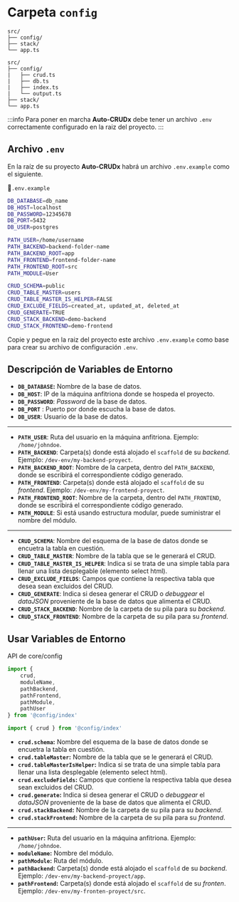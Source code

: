 # Carpeta `config`

```txt{2}
src/
├── config/
├── stack/
└── app.ts
```

```txt{3,4,5,6}
src/
├── config/
|   ├── crud.ts
|   ├── db.ts
|   ├── index.ts
|   └── output.ts
├── stack/
└── app.ts
```

:::info
Para poner en marcha **Auto-CRUDx** debe tener un archivo `.env` correctamente configurado en la raiz del proyecto.
:::

## Archivo `.env`

En la raíz de su proyecto **Auto-CRUDx** habrá un archivo `.env.example` como el siguiente.

📃`.env.example`
```sh
DB_DATABASE=db_name
DB_HOST=localhost
DB_PASSWORD=12345678
DB_PORT=5432
DB_USER=postgres

PATH_USER=/home/username
PATH_BACKEND=backend-folder-name
PATH_BACKEND_ROOT=app
PATH_FRONTEND=frontend-folder-name
PATH_FRONTEND_ROOT=src
PATH_MODULE=User

CRUD_SCHEMA=public
CRUD_TABLE_MASTER=users
CRUD_TABLE_MASTER_IS_HELPER=FALSE
CRUD_EXCLUDE_FIELDS=created_at, updated_at, deleted_at
CRUD_GENERATE=TRUE
CRUD_STACK_BACKEND=demo-backend
CRUD_STACK_FRONTEND=demo-frontend
```

Copie y pegue en la raiz del proyecto este archivo `.env.example` como base para crear su archivo de configuración `.env`.

## Descripción de Variables de Entorno

- **`DB_DATABASE`:** Nombre de la base de datos.
- **`DB_HOST`**: IP de la máquina anfitriona donde se hospeda el proyecto.
- **`DB_PASSWORD`**: _Password_ de la base de datos.
- **`DB_PORT`** : Puerto por donde escucha la base de datos.
- **`DB_USER`**: Usuario de la base de datos.

---

- **`PATH_USER`**: Ruta del usuario en la máquina anfitriona. Ejemplo: `/home/johndoe`.
- **`PATH_BACKEND`**: Carpeta(s) donde está alojado el `scaffold` de su _backend_. Ejemplo: `/dev-env/my-backend-proyect`.
- **`PATH_BACKEND_ROOT`**: Nombre de la carpeta, dentro del `PATH_BACKEND`, donde se escribirá el correspondiente código generado.
- **`PATH_FRONTEND`**: Carpeta(s) donde está alojado el `scaffold` de su _frontend_. Ejemplo: `/dev-env/my-frontend-proyect`.
- **`PATH_FRONTEND_ROOT`**: Nombre de la carpeta, dentro del `PATH_FRONTEND`, donde se escribirá el correspondiente código generado.
- **`PATH_MODULE`**: Si está usando estructura modular, puede suministrar el nombre del módulo.

---

- **`CRUD_SCHEMA`**: Nombre del esquema de la base de datos donde se encuetra la tabla en cuestión.
- **`CRUD_TABLE_MASTER`**: Nombre de la tabla que se le generará el CRUD.
- **`CRUD_TABLE_MASTER_IS_HELPER`**: Indica si se trata de una simple tabla para llenar una lista desplegable (elemento select html). 
- **`CRUD_EXCLUDE_FIELDS`**: Campos que contiene la respectiva tabla que desea sean excluidos del CRUD.
- **`CRUD_GENERATE`**: Indica si desea generar el CRUD o _debuggear_ el _dataJSON_ proveniente de la base de datos que alimenta el CRUD.
- **`CRUD_STACK_BACKEND`**: Nombre de la carpeta de su pila para su _backend_.
- **`CRUD_STACK_FRONTEND`**: Nombre de la carpeta de su pila para su _frontend_.

## Usar Variables de Entorno

API de core/config

```ts
import {
    crud,    
    moduleName,
    pathBackend,
    pathFrontend, 
    pathModule, 
    pathUser
} from '@config/index'
```


```ts
import { crud } from '@config/index'
```

- **`crud.schema`:** Nombre del esquema de la base de datos donde se encuetra la tabla en cuestión.
- **`crud.tableMaster`:** Nombre de la tabla que se le generará el CRUD.
- **`crud.tableMasterIsHelper`:** Indica si se trata de una simple tabla para llenar una lista desplegable (elemento select html).
- **`crud.excludeFields`:** Campos que contiene la respectiva tabla que desea sean excluidos del CRUD.
- **`crud.generate`:** Indica si desea generar el CRUD o _debuggear_ el _dataJSON_ proveniente de la base de datos que alimenta el CRUD.
- **`crud.stackBackend`:** Nombre de la carpeta de su pila para su _backend_.
- **`crud.stackFrontend`:** Nombre de la carpeta de su pila para su _frontend_.


--------------


- **`pathUser`:** Ruta del usuario en la máquina anfitriona. Ejemplo: `/home/johndoe`.
- **`moduleName`:** Nombre del módulo.
- **`pathModule`:** Ruta del módulo.
- **`pathBackend`:** Carpeta(s) donde está alojado el `scaffold` de su _backend_. Ejemplo: `/dev-env/my-backend-proyect/app`.
- **`pathFrontend`:** Carpeta(s) donde está alojado el `scaffold` de su _fronten_. Ejemplo: `/dev-env/my-fronten-proyect/src`.
